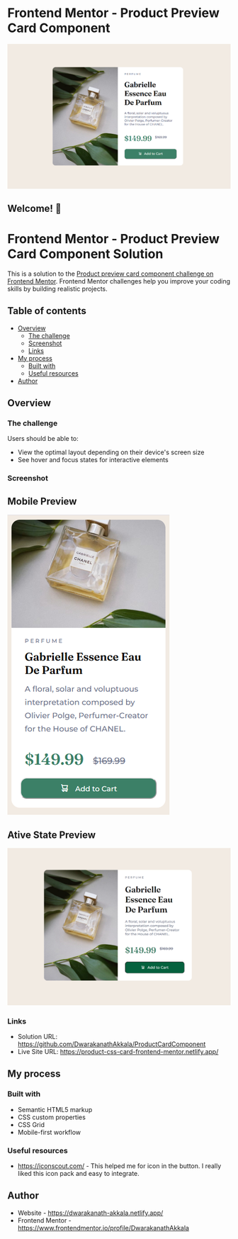 # Frontend Mentor - Product Preview Card Component

![Design preview for the Product preview card component coding challenge](./design/desktop-preview.png)

## Welcome! 👋

# Frontend Mentor - Product Preview Card Component Solution

This is a solution to the [Product preview card component challenge on Frontend Mentor](https://www.frontendmentor.io/challenges/product-preview-card-component-GO7UmttRfa). Frontend Mentor challenges help you improve your coding skills by building realistic projects.

## Table of contents

- [Overview](#overview)
  - [The challenge](#the-challenge)
  - [Screenshot](#screenshot)
  - [Links](#links)
- [My process](#my-process)
  - [Built with](#built-with)
  - [Useful resources](#useful-resources)
- [Author](#author)

## Overview

### The challenge

Users should be able to:

- View the optimal layout depending on their device's screen size
- See hover and focus states for interactive elements

### Screenshot

## Mobile Preview

![Mobile Preview](./design/mobile-preview.png)

## Ative State Preview

![Active Button State](./design/active-state.png)

### Links

- Solution URL: https://github.com/DwarakanathAkkala/ProductCardComponent
- Live Site URL: https://product-css-card-frontend-mentor.netlify.app/

## My process

### Built with

- Semantic HTML5 markup
- CSS custom properties
- CSS Grid
- Mobile-first workflow

### Useful resources

- https://iconscout.com/ - This helped me for icon in the button. I really liked this icon pack and easy to integrate.

## Author

- Website - https://dwarakanath-akkala.netlify.app/
- Frontend Mentor - https://www.frontendmentor.io/profile/DwarakanathAkkala
